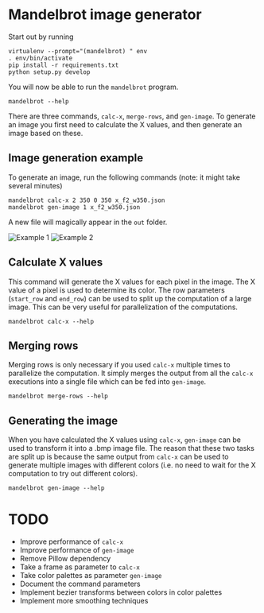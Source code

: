 Mandelbrot image generator
==========================

Start out by running

```
virtualenv --prompt="(mandelbrot) " env
. env/bin/activate
pip install -r requirements.txt
python setup.py develop
```

You will now be able to run the `mandelbrot` program.

```
mandelbrot --help
```

There are three commands, `calc-x`, `merge-rows`, and `gen-image`. To generate an image you first need to calculate the X values, and then generate an image based on these.


Image generation example
------------------------
To generate an image, run the following commands (note: it might take several minutes)

```
mandelbrot calc-x 2 350 0 350 x_f2_w350.json
mandelbrot gen-image 1 x_f2_w350.json
```

A new file will magically appear in the `out` folder.

![Example 1](http://i57.tinypic.com/2cyl2qe.jpg)
![Example 2](http://i61.tinypic.com/23m25ax.jpg)

Calculate X values
------------------
This command will generate the X values for each pixel in the image. The X value of a pixel is used to determine its color. The row parameters (`start_row` and `end_row`) can be used to split up the computation of a large image. This can be very useful for parallelization of the computations.

```
mandelbrot calc-x --help
```


Merging rows
------------
Merging rows is only necessary if you used `calc-x` multiple times to parallelize the computation. It simply merges the output from all the `calc-x` executions into a single file which can be fed into `gen-image`.

```
mandelbrot merge-rows --help
```


Generating the image
--------------------
When you have calculated the X values using `calc-x`, `gen-image` can be used to transform it into a .bmp image file. The reason that these two tasks are split up is because the same output from `calc-x` can be used to generate multiple images with different colors (i.e. no need to wait for the X computation to try out different colors).

```
mandelbrot gen-image --help
```


TODO
====
  - Improve performance of `calc-x`
  - Improve performance of `gen-image`
  - Remove Pillow dependency
  - Take a frame as parameter to `calc-x`
  - Take color palettes as parameter `gen-image`
  - Document the command parameters
  - Implement bezier transforms between colors in color palettes
  - Implement more smoothing techniques